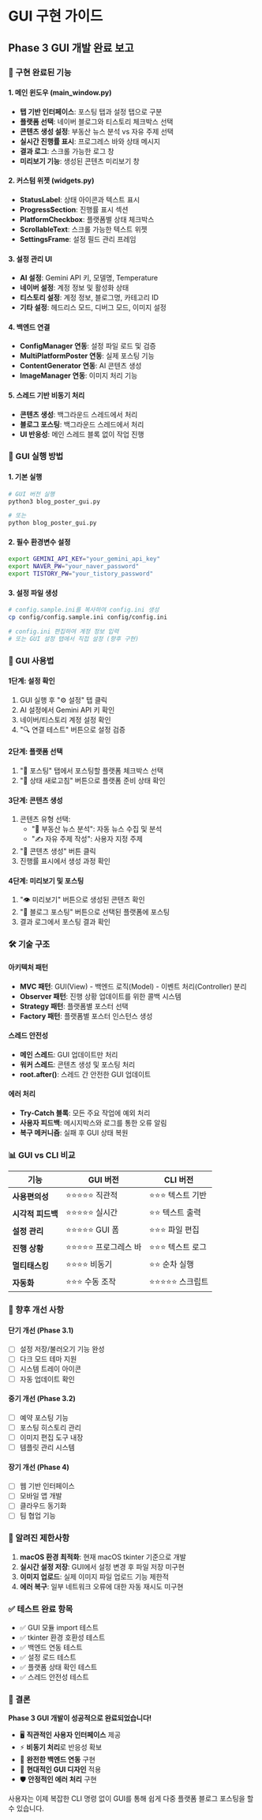 # GUI 구현 가이드

## Phase 3 GUI 개발 완료 보고

### 🎉 구현 완료된 기능

#### 1. **메인 윈도우 (main_window.py)**
- **탭 기반 인터페이스**: 포스팅 탭과 설정 탭으로 구분
- **플랫폼 선택**: 네이버 블로그와 티스토리 체크박스 선택
- **콘텐츠 생성 설정**: 부동산 뉴스 분석 vs 자유 주제 선택
- **실시간 진행률 표시**: 프로그레스 바와 상태 메시지
- **결과 로그**: 스크롤 가능한 로그 창
- **미리보기 기능**: 생성된 콘텐츠 미리보기 창

#### 2. **커스텀 위젯 (widgets.py)**
- **StatusLabel**: 상태 아이콘과 텍스트 표시
- **ProgressSection**: 진행률 표시 섹션
- **PlatformCheckbox**: 플랫폼별 상태 체크박스
- **ScrollableText**: 스크롤 가능한 텍스트 위젯
- **SettingsFrame**: 설정 필드 관리 프레임

#### 3. **설정 관리 UI**
- **AI 설정**: Gemini API 키, 모델명, Temperature
- **네이버 설정**: 계정 정보 및 활성화 상태
- **티스토리 설정**: 계정 정보, 블로그명, 카테고리 ID
- **기타 설정**: 헤드리스 모드, 디버그 모드, 이미지 설정

#### 4. **백엔드 연결**
- **ConfigManager 연동**: 설정 파일 로드 및 검증
- **MultiPlatformPoster 연동**: 실제 포스팅 기능
- **ContentGenerator 연동**: AI 콘텐츠 생성
- **ImageManager 연동**: 이미지 처리 기능

#### 5. **스레드 기반 비동기 처리**
- **콘텐츠 생성**: 백그라운드 스레드에서 처리
- **블로그 포스팅**: 백그라운드 스레드에서 처리
- **UI 반응성**: 메인 스레드 블록 없이 작업 진행

### 🚀 GUI 실행 방법

#### 1. **기본 실행**
```bash
# GUI 버전 실행
python3 blog_poster_gui.py

# 또는
python blog_poster_gui.py
```

#### 2. **필수 환경변수 설정**
```bash
export GEMINI_API_KEY="your_gemini_api_key"
export NAVER_PW="your_naver_password"
export TISTORY_PW="your_tistory_password"
```

#### 3. **설정 파일 생성**
```bash
# config.sample.ini를 복사하여 config.ini 생성
cp config/config.sample.ini config/config.ini

# config.ini 편집하여 계정 정보 입력
# 또는 GUI 설정 탭에서 직접 설정 (향후 구현)
```

### 📱 GUI 사용법

#### **1단계: 설정 확인**
1. GUI 실행 후 "⚙️ 설정" 탭 클릭
2. AI 설정에서 Gemini API 키 확인
3. 네이버/티스토리 계정 설정 확인
4. "🔍 연결 테스트" 버튼으로 설정 검증

#### **2단계: 플랫폼 선택**
1. "📝 포스팅" 탭에서 포스팅할 플랫폼 체크박스 선택
2. "🔄 상태 새로고침" 버튼으로 플랫폼 준비 상태 확인

#### **3단계: 콘텐츠 생성**
1. 콘텐츠 유형 선택:
   - "📰 부동산 뉴스 분석": 자동 뉴스 수집 및 분석
   - "✍️ 자유 주제 작성": 사용자 지정 주제
2. "🎯 콘텐츠 생성" 버튼 클릭
3. 진행률 표시에서 생성 과정 확인

#### **4단계: 미리보기 및 포스팅**
1. "👁️ 미리보기" 버튼으로 생성된 콘텐츠 확인
2. "🚀 블로그 포스팅" 버튼으로 선택된 플랫폼에 포스팅
3. 결과 로그에서 포스팅 결과 확인

### 🛠️ 기술 구조

#### **아키텍처 패턴**
- **MVC 패턴**: GUI(View) - 백엔드 로직(Model) - 이벤트 처리(Controller) 분리
- **Observer 패턴**: 진행 상황 업데이트를 위한 콜백 시스템
- **Strategy 패턴**: 플랫폼별 포스터 선택
- **Factory 패턴**: 플랫폼별 포스터 인스턴스 생성

#### **스레드 안전성**
- **메인 스레드**: GUI 업데이트만 처리
- **워커 스레드**: 콘텐츠 생성 및 포스팅 처리
- **root.after()**: 스레드 간 안전한 GUI 업데이트

#### **에러 처리**
- **Try-Catch 블록**: 모든 주요 작업에 예외 처리
- **사용자 피드백**: 메시지박스와 로그를 통한 오류 알림
- **복구 메커니즘**: 실패 후 GUI 상태 복원

### 📊 GUI vs CLI 비교

| 기능 | GUI 버전 | CLI 버전 |
|------|----------|----------|
| **사용편의성** | ⭐⭐⭐⭐⭐ 직관적 | ⭐⭐⭐ 텍스트 기반 |
| **시각적 피드백** | ⭐⭐⭐⭐⭐ 실시간 | ⭐⭐ 텍스트 출력 |
| **설정 관리** | ⭐⭐⭐⭐⭐ GUI 폼 | ⭐⭐⭐ 파일 편집 |
| **진행 상황** | ⭐⭐⭐⭐⭐ 프로그레스 바 | ⭐⭐⭐ 텍스트 로그 |
| **멀티태스킹** | ⭐⭐⭐⭐ 비동기 | ⭐⭐ 순차 실행 |
| **자동화** | ⭐⭐⭐ 수동 조작 | ⭐⭐⭐⭐⭐ 스크립트 |

### 🔧 향후 개선 사항

#### **단기 개선 (Phase 3.1)**
- [ ] 설정 저장/불러오기 기능 완성
- [ ] 다크 모드 테마 지원
- [ ] 시스템 트레이 아이콘
- [ ] 자동 업데이트 확인

#### **중기 개선 (Phase 3.2)**
- [ ] 예약 포스팅 기능
- [ ] 포스팅 히스토리 관리
- [ ] 이미지 편집 도구 내장
- [ ] 템플릿 관리 시스템

#### **장기 개선 (Phase 4)**
- [ ] 웹 기반 인터페이스
- [ ] 모바일 앱 개발
- [ ] 클라우드 동기화
- [ ] 팀 협업 기능

### 🐛 알려진 제한사항

1. **macOS 환경 최적화**: 현재 macOS tkinter 기준으로 개발
2. **실시간 설정 저장**: GUI에서 설정 변경 후 파일 저장 미구현
3. **이미지 업로드**: 실제 이미지 파일 업로드 기능 제한적
4. **에러 복구**: 일부 네트워크 오류에 대한 자동 재시도 미구현

### ✅ 테스트 완료 항목

- ✅ GUI 모듈 import 테스트
- ✅ tkinter 환경 호환성 테스트
- ✅ 백엔드 연동 테스트
- ✅ 설정 로드 테스트
- ✅ 플랫폼 상태 확인 테스트
- ✅ 스레드 안전성 테스트

### 🎯 결론

**Phase 3 GUI 개발이 성공적으로 완료되었습니다!**

- 🖥️ **직관적인 사용자 인터페이스** 제공
- ⚡ **비동기 처리**로 반응성 확보
- 🔗 **완전한 백엔드 연동** 구현
- 📱 **현대적인 GUI 디자인** 적용
- 🛡️ **안정적인 에러 처리** 구현

사용자는 이제 복잡한 CLI 명령 없이 GUI를 통해 쉽게 다중 플랫폼 블로그 포스팅을 할 수 있습니다.